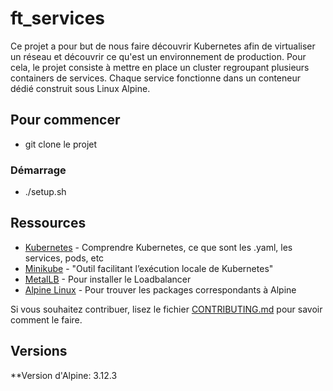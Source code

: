 # ft_services

Ce projet a pour but de nous faire découvrir Kubernetes afin de virtualiser un réseau et découvrir ce qu'est un environnement de production. Pour cela, le projet consiste à mettre en place un cluster regroupant plusieurs containers de services. Chaque service fonctionne dans un conteneur dédié construit sous Linux Alpine.

## Pour commencer

- git clone le projet

### Démarrage
- ./setup.sh

## Ressources

* [Kubernetes](https://kubernetes.io/fr/docs/home/) - Comprendre Kubernetes, ce que sont les .yaml, les services, pods, etc
* [Minikube](https://kubernetes.io/fr/docs/setup/learning-environment/minikube/) - "Outil facilitant l’exécution locale de Kubernetes"
* [MetalLB](https://metallb.universe.tf/installation/) - Pour installer le Loadbalancer
* [Alpine Linux](https://pkgs.alpinelinux.org/packages) - Pour trouver les packages correspondants à Alpine

Si vous souhaitez contribuer, lisez le fichier [CONTRIBUTING.md](https://example.org) pour savoir comment le faire.

## Versions

**Version d'Alpine: 3.12.3
